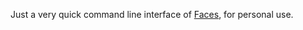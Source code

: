 Just a very quick command line interface of <a href="https://github.com/vasilysinitsin/Faces">Faces</a>, for personal use.

